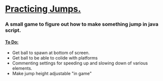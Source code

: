 <h1><ins>Practicing Jumps.</ins></h1>
<h3>A small game to figure out how to make something jump in java script. </h3>
<h4> <ins> To Do: </ins></h4>
<ul>
  <li> Get ball to spawn at bottom of screen.</li>
   <li> Get ball to be able to colide with platforms </li>
  <li> Commenting settings for speeding up and slowing down of various elements.  </li>
  <li> Make jump height adjustable "in game" </li>
</ul>
